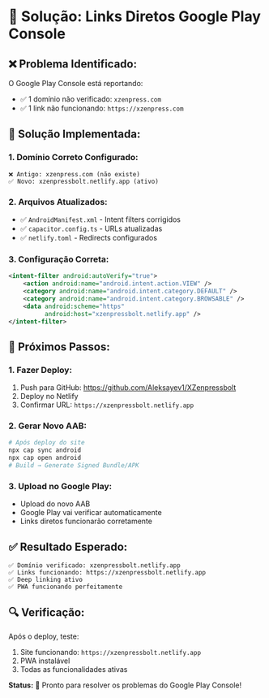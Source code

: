 # 🔧 Solução: Links Diretos Google Play Console

## ❌ **Problema Identificado:**
O Google Play Console está reportando:
- ✅ 1 domínio não verificado: `xzenpress.com`
- ✅ 1 link não funcionando: `https://xzenpress.com`

## 🎯 **Solução Implementada:**

### **1. Domínio Correto Configurado:**
```
❌ Antigo: xzenpress.com (não existe)
✅ Novo: xzenpressbolt.netlify.app (ativo)
```

### **2. Arquivos Atualizados:**
- ✅ `AndroidManifest.xml` - Intent filters corrigidos
- ✅ `capacitor.config.ts` - URLs atualizadas
- ✅ `netlify.toml` - Redirects configurados

### **3. Configuração Correta:**
```xml
<intent-filter android:autoVerify="true">
    <action android:name="android.intent.action.VIEW" />
    <category android:name="android.intent.category.DEFAULT" />
    <category android:name="android.intent.category.BROWSABLE" />
    <data android:scheme="https"
          android:host="xzenpressbolt.netlify.app" />
</intent-filter>
```

## 🚀 **Próximos Passos:**

### **1. Fazer Deploy:**
1. Push para GitHub: https://github.com/Aleksayev1/XZenpressbolt
2. Deploy no Netlify
3. Confirmar URL: `https://xzenpressbolt.netlify.app`

### **2. Gerar Novo AAB:**
```bash
# Após deploy do site
npx cap sync android
npx cap open android
# Build → Generate Signed Bundle/APK
```

### **3. Upload no Google Play:**
- Upload do novo AAB
- Google Play vai verificar automaticamente
- Links diretos funcionarão corretamente

## ✅ **Resultado Esperado:**
```
✅ Domínio verificado: xzenpressbolt.netlify.app
✅ Links funcionando: https://xzenpressbolt.netlify.app
✅ Deep linking ativo
✅ PWA funcionando perfeitamente
```

## 🔍 **Verificação:**
Após o deploy, teste:
1. Site funcionando: `https://xzenpressbolt.netlify.app`
2. PWA instalável
3. Todas as funcionalidades ativas

**Status:** 🎯 Pronto para resolver os problemas do Google Play Console!